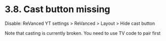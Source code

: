# 3.8. Cast button missing

Disable: ReVanced YT settings > ReVanced > Layout > Hide cast button

Note that casting is currently broken. You need to use TV code to pair first

